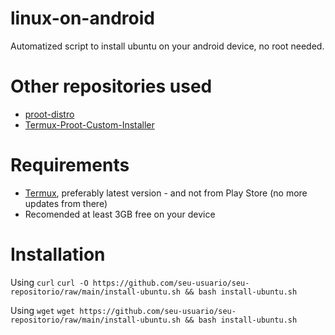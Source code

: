 # linux-on-android
Automatized script to install ubuntu on your android device, no root needed.

# Other repositories used
- [proot-distro](https://github.com/termux/proot-distro)
- [Termux-Proot-Custom-Installer](https://github.com/23xvx/Termux-Proot-Custom-Installer)

# Requirements
- [Termux](https://termux.dev/en/), preferably latest version - and not from Play Store (no more updates from there)
- Recomended at least 3GB free on your device

# Installation
Using `curl`
`curl -O https://github.com/seu-usuario/seu-repositorio/raw/main/install-ubuntu.sh && bash install-ubuntu.sh`

Using `wget`
`wget https://github.com/seu-usuario/seu-repositorio/raw/main/install-ubuntu.sh && bash install-ubuntu.sh`
